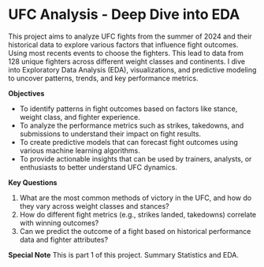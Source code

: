 # UFC Analysis - Deep Dive into EDA

This project aims to analyze UFC fights from the summer of 2024 and their historical data to explore various factors that influence fight outcomes. Using most recents events to choose the fighters. This lead to data from 128 unique fighters across different weight classes and continents. I dive into Exploratory Data Analysis (EDA), visualizations, and predictive modeling to uncover patterns, trends, and key performance metrics.

**Objectives**

- To identify patterns in fight outcomes based on factors like stance, weight class, and fighter experience.
- To analyze the performance metrics such as strikes, takedowns, and submissions to understand their impact on fight results.
- To create predictive models that can forecast fight outcomes using various machine learning algorithms.
- To provide actionable insights that can be used by trainers, analysts, or enthusiasts to better understand UFC dynamics.

**Key Questions**

1. What are the most common methods of victory in the UFC, and how do they vary across weight classes and stances?
2. How do different fight metrics (e.g., strikes landed, takedowns) correlate with winning outcomes?
3. Can we predict the outcome of a fight based on historical performance data and fighter attributes?





**Special Note** 
This is part 1 of this project. Summary Statistics and EDA. 
